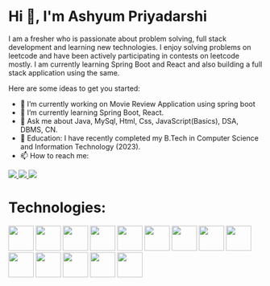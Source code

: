 <div>
    <h1>
         Hi 👋, I'm Ashyum Priyadarshi
    </h1>
</div>
<div>
    <p>
        I am a fresher who is passionate about problem solving, full stack development and learning new technologies. I enjoy solving problems on leetcode and have been actively participating in contests on leetcode mostly. I am currently learning Spring Boot and React and also building a full stack application using the same.  
    </p>
</div>
<div>
Here are some ideas to get you started:

- 🔭 I’m currently working on Movie Review Application using spring boot 
- 🌱 I’m currently learning Spring Boot, React. 
- 💬 Ask me about Java, MySql, Html, Css, JavaScript(Basics), DSA, DBMS, CN.
- 💬 Education: I have recently completed my B.Tech in Computer Science and Information Technology (2023).
- 📫 How to reach me:
<div > 
  <a href="mailto:ashyumkp16@gmail.com">
    <img src="https://img.shields.io/badge/Gmail-333333?style=for-the-badge&logo=gmail&logoColor=red" />
  </a>
  <a href="https://linkedin.com/in/ashyum" target="_blank">
    <img src="https://img.shields.io/badge/LinkedIn-0077B5?style=for-the-badge&logo=linkedin&logoColor=white" target="_blank" />
  </a>
    <a href="https://leetcode.com/Akp16" target="_blank">
    <img src="https://img.shields.io/badge/-LeetCode-FFA116?style=for-the-badge&logo=LeetCode&logoColor=black" target="_blank" />
  </a>
</div>
</div>

<h1>
    Technologies:
</h1>

<img src="https://github.com/Ashyum/Ashyum/assets/67385193/94320401-5959-46bb-a795-1e08db191860" width="50"/>
<img src="https://github.com/Ashyum/Ashyum/assets/67385193/6153784b-d8bb-4683-abfe-7ee16e6d8d3d" width="50"/>
<img src="https://github.com/Ashyum/Ashyum/assets/67385193/803340b5-28ad-4951-a4d1-edc3304dc85c" width="50" />
<img src="https://github.com/Ashyum/Ashyum/assets/67385193/0a4537f3-c940-4d1d-89c1-b6c8b68249d7" width="50"/>
<img src="https://github.com/Ashyum/Ashyum/assets/67385193/51129338-bca6-4bab-94da-f8bb86e15c92" width="50"/>
<img src="https://github.com/Ashyum/Ashyum/assets/67385193/382eb123-e93d-49e1-ba6d-99f83e858fba" width="50"/>
<img src="https://github.com/Ashyum/Ashyum/assets/67385193/270af9ea-020e-4f62-9749-75eb534334ea" width="50"/>
<img src="https://github.com/Ashyum/Ashyum/assets/67385193/15dd446c-8cef-416d-ae6d-90ac74090fbc" width="50"/>
<img src="https://github.com/Ashyum/Ashyum/assets/67385193/cab90758-f199-4305-80dd-fbdc91f0d50a" width="50"/>
<img src="https://github.com/Ashyum/Ashyum/assets/67385193/20f1d6ee-51f7-46b1-87cc-024e78a0ba14" width="50"/>
<img src="https://github.com/Ashyum/Ashyum/assets/67385193/0e523a4e-24b3-424c-8d3e-c9421ab4cc6f" width="50"/>
<img src="https://github.com/Ashyum/Ashyum/assets/67385193/1514f1be-b99c-4035-b07a-2e132f201fb4" width="50"/>
<img src="https://github.com/Ashyum/Ashyum/assets/67385193/80b4f231-77a2-4013-b0cc-1e1ff8d300cb" width="50"/>
<img src="https://github.com/Ashyum/Ashyum/assets/67385193/3dd6ad91-8a90-4d1d-aa81-ce3831c1819e" width="50"/>
















